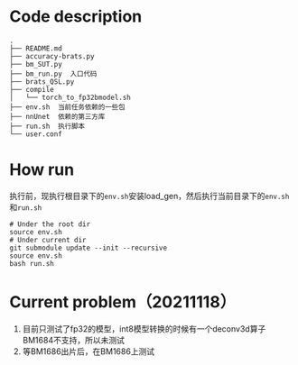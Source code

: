 
# Code description
```
.
├── README.md
├── accuracy-brats.py
├── bm_SUT.py
├── bm_run.py  入口代码
├── brats_QSL.py
├── compile
│   └── torch_to_fp32bmodel.sh
├── env.sh  当前任务依赖的一些包
├── nnUnet  依赖的第三方库
├── run.sh  执行脚本
└── user.conf
```

# How run
执行前，现执行根目录下的`env.sh`安装load_gen，然后执行当前目录下的`env.sh`和`run.sh`
```
# Under the root dir
source env.sh
# Under current dir
git submodule update --init --recursive
source env.sh
bash run.sh
```

# Current problem（20211118）
1. 目前只测试了fp32的模型，int8模型转换的时候有一个deconv3d算子BM1684不支持，所以未测试
2. 等BM1686出片后，在BM1686上测试